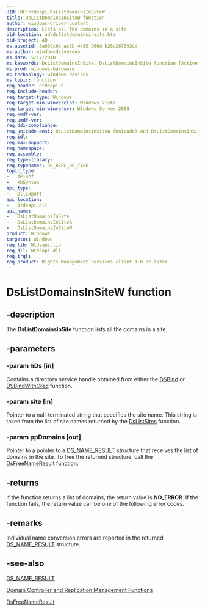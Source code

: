 ```yaml
---
UID: NF:ntdsapi.DsListDomainsInSiteW
title: DsListDomainsInSiteW function
author: windows-driver-content
description: Lists all the domains in a site.
old-location: ad\dslistdomainsinsite.htm
old-project: AD
ms.assetid: 3a039c0c-ac5b-4455-960d-b26a207693ed
ms.author: windowsdriverdev
ms.date: 5/17/2018
ms.keywords: DsListDomainsInSite, DsListDomainsInSite function [Active Directory], DsListDomainsInSiteA, DsListDomainsInSiteW, _glines_dslistdomainsinsite, ad.dslistdomainsinsite, ntdsapi/DsListDomainsInSite, ntdsapi/DsListDomainsInSiteA, ntdsapi/DsListDomainsInSiteW
ms.prod: windows-hardware
ms.technology: windows-devices
ms.topic: function
req.header: ntdsapi.h
req.include-header: 
req.target-type: Windows
req.target-min-winverclnt: Windows Vista
req.target-min-winversvr: Windows Server 2008
req.kmdf-ver: 
req.umdf-ver: 
req.ddi-compliance: 
req.unicode-ansi: DsListDomainsInSiteW (Unicode) and DsListDomainsInSiteA (ANSI)
req.idl: 
req.max-support: 
req.namespace: 
req.assembly: 
req.type-library: 
req.typenames: DS_REPL_OP_TYPE
topic_type:
-	APIRef
-	kbSyntax
api_type:
-	DllExport
api_location:
-	Ntdsapi.dll
api_name:
-	DsListDomainsInSite
-	DsListDomainsInSiteA
-	DsListDomainsInSiteW
product: Windows
targetos: Windows
req.lib: Ntdsapi.lib
req.dll: Ntdsapi.dll
req.irql: 
req.product: Rights Management Services client 1.0 or later
---
```


# DsListDomainsInSiteW function


## -description


The <b>DsListDomainsInSite</b> function lists all the domains in a site.


## -parameters




### -param hDs [in]

Contains a directory service handle obtained from either the 
<a href="https://msdn.microsoft.com/c73cd16d-ccfd-4f61-b1c5-50130bef64d7">DSBind</a> or 
<a href="https://msdn.microsoft.com/708e3874-852c-4a57-bf4b-edaf98818fe5">DSBindWithCred</a> function.


### -param site [in]

Pointer to a null-terminated string that specifies the site name. This string is taken from the list of site names returned by the <a href="https://msdn.microsoft.com/d424e750-6700-42b8-9d4f-e430cd0a7e4e">DsListSites</a> function.


### -param ppDomains [out]

Pointer to a pointer to a 
<a href="https://msdn.microsoft.com/8c3cedae-f998-482c-95db-33bca94e119b">DS_NAME_RESULT</a> structure that receives the list of domains in the site. To free the returned structure, call 
the <a href="https://msdn.microsoft.com/210650a6-70b9-4d4f-b99a-106afd3fe615">DsFreeNameResult</a> function.


## -returns



If the function returns a list of domains, the return value is <b>NO_ERROR</b>. If the function fails, the return value can be one of the following error codes.




## -remarks



Individual name conversion errors are reported in the returned <a href="https://msdn.microsoft.com/8c3cedae-f998-482c-95db-33bca94e119b">DS_NAME_RESULT</a> structure.




## -see-also




<a href="https://msdn.microsoft.com/8c3cedae-f998-482c-95db-33bca94e119b">DS_NAME_RESULT</a>



<a href="https://msdn.microsoft.com/a92783c2-ffb8-473e-8484-1c05ca5453ff">Domain Controller and Replication Management Functions</a>



<a href="https://msdn.microsoft.com/210650a6-70b9-4d4f-b99a-106afd3fe615">DsFreeNameResult</a>
 

 

